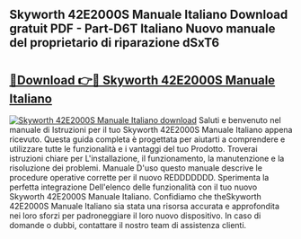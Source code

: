 ## Skyworth 42E2000S Manuale Italiano Download gratuit PDF - Part-D6T Italiano Nuovo manuale del proprietario di riparazione dSxT6

# <h2><a href="http://dferqp0.blite.top/?on=Skyworth+42E2000S+Manuale+Italiano">🔗Download 👉🔴 Skyworth 42E2000S Manuale Italiano</a></h2>

[![Skyworth 42E2000S Manuale Italiano download](https://i.imgur.com/lujVjoI.png)](http://dferqp0.blite.top/?on=Skyworth+42E2000S+Manuale+Italiano)
Saluti e benvenuto nel manuale di Istruzioni per il tuo Skyworth 42E2000S Manuale Italiano appena ricevuto. Questa guida completa è progettata per aiutarti a comprendere e utilizzare tutte le funzionalità e i vantaggi del tuo Prodotto. Troverai istruzioni chiare per L'installazione, il funzionamento, la manutenzione e la risoluzione dei problemi. Manuale D'uso questo manuale descrive le procedure operative corrette per il nuovo REDDDDDDD. Sperimenta la perfetta integrazione Dell'elenco delle funzionalità con il tuo nuovo Skyworth 42E2000S Manuale Italiano. Confidiamo che theSkyworth 42E2000S Manuale Italiano sia stata una risorsa accurata e approfondita nei loro sforzi per padroneggiare il loro nuovo dispositivo. In caso di domande o dubbi, contattare il nostro team di assistenza clienti.
